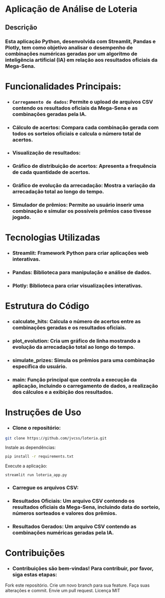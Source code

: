 # Aplicação de Análise de Loteria
## Descrição
### Esta aplicação Python, desenvolvida com Streamlit, Pandas e Plotly, tem como objetivo analisar o desempenho de combinações numéricas geradas por um algoritmo de inteligência artificial (IA) em relação aos resultados oficiais da Mega-Sena.

# Funcionalidades Principais:

- ###  `Carregamento de dados`: Permite o upload de arquivos CSV contendo os resultados oficiais da Mega-Sena e as combinações geradas pela IA.
- ###  Cálculo de acertos: Compara cada combinação gerada com todos os sorteios oficiais e calcula o número total de acertos.
- ###  Visualização de resultados:
- ###  Gráfico de distribuição de acertos: Apresenta a frequência de cada quantidade de acertos.
- ###  Gráfico de evolução da arrecadação: Mostra a variação da arrecadação total ao longo do tempo.
- ###  Simulador de prêmios: Permite ao usuário inserir uma combinação e simular os possíveis prêmios caso tivesse jogado.



# Tecnologias Utilizadas

- ###  Streamlit: Framework Python para criar aplicações web interativas.
- ###  Pandas: Biblioteca para manipulação e análise de dados.
- ###  Plotly: Biblioteca para criar visualizações interativas.


# Estrutura do Código

- ###  calculate_hits: Calcula o número de acertos entre as combinações geradas e os resultados oficiais.
- ###  plot_evolution: Cria um gráfico de linha mostrando a evolução da arrecadação total ao longo do tempo.
- ###  simulate_prizes: Simula os prêmios para uma combinação específica do usuário.
- ###  main: Função principal que controla a execução da aplicação, incluindo o carregamento de dados, a realização dos cálculos e a exibição dos resultados.


# Instruções de Uso
- ###  Clone o repositório:
```bash
git clone https://github.com/jvcss/loteria.git
```
Instale as dependências:
```bash
pip install -r requirements.txt
```
Execute a aplicação:
```bash
streamlit run loteria_app.py
```
- ### Carregue os arquivos CSV:
- ### Resultados Oficiais: Um arquivo CSV contendo os resultados oficiais da Mega-Sena, incluindo data do sorteio, números sorteados e valores dos prêmios.
- ### Resultados Gerados: Um arquivo CSV contendo as combinações numéricas geradas pela IA.

# Contribuições
- ### Contribuições são bem-vindas! Para contribuir, por favor, siga estas etapas:

Fork este repositório.
Crie um novo branch para sua feature.
Faça suas alterações e commit.
Envie um pull request.
Licença MIT
